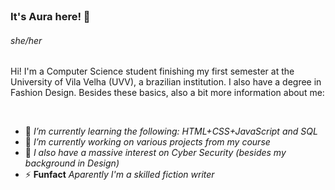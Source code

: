 </br>

### It's Aura here! 👋

###### she/her
<p>Hi! I'm a Computer Science student finishing my first semester at the University of Vila Velha (UVV), a brazilian institution. I also have a degree in Fashion Design. Besides these basics, also a bit more information about me:</p></br>

- 🌱 *I’m currently learning the following: HTML+CSS+JavaScript and SQL* 
- 💬 *I’m currently working on various projects from my course*
- 🤔 *I also have a massive interest on Cyber Security (besides my background in Design)*
- ⚡ **Funfact** *Aparently I'm a skilled fiction writer*

</br>
<!--
**aurahtml/aurahtml** is a ✨ _special_ ✨ repository because its `README.md` (this file) appears on your GitHub profile.

Here are some ideas to get you started:

- 🔭 I’m currently working on ...
- 🌱 I’m currently learning ...
- 👯 I’m looking to collaborate on ...
- 🤔 I’m looking for help with ...
- 💬 Ask me about ...
- 📫 How to reach me: ...
- 😄 Pronouns: ...
- ⚡ Fun fact: ...
-->
